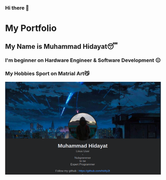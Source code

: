 ### Hi there 👋
# My Portfolio 
## My Name is Muhammad Hidayat😴
### I'm beginner on Hardware Engineer & Software Development 😐
### My Hobbies Sport on Matrial Art😼

![Landing_Page](landing_page.png)
